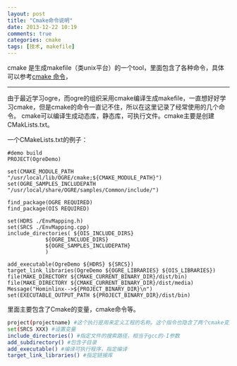 ```yaml
---
layout: post
title: "Cmake命令说明"
date: 2013-12-22 10:19
comments: true
categories: cmake
tags: [技术, makefile]
---
```


cmake 是生成makefile（类unix平台）的一个tool，里面包含了各种命令，具体可以参考[cmake 命令](https://cmake.org/cmake/help/v2.8.10/cmake.html#section_Commands)，

<!--more-->


------------


由于最近学习ogre，而ogre的组织采用cmake编译生成makefile，一直想好好学习cmake，但是cmake的命令一直记不住，所以在这里记录了经常使用的几个命令。
cmake可以编译生成动态库，静态库，可执行文件。cmake主要是创建CMakLists.txt。

一个CMakeLists.txt的例子：
```
#demo build
PROJECT(OgreDemo)

set(CMAKE_MODULE_PATH "/usr/local/lib/OGRE/cmake;${CMAKE_MODULE_PATH}")
set(OGRE_SAMPLES_INCLUDEPATH "/usr/local/share/OGRE/samples/Common/include/")

find_package(OGRE REQUIRED)
find_package(OIS REQUIRED)

set(HDRS ./EnvMapping.h)
set(SRCS ./EnvMapping.cpp)
include_directories( ${OIS_INCLUDE_DIRS}
            ${OGRE_INCLUDE_DIRS}
            ${OGRE_SAMPLES_INCLUDEPATH}
            )

add_executable(OgreDemo ${HDRS} ${SRCS})
target_link_libraries(OgreDemo ${OGRE_LIBRARIES} ${OIS_LIBRARIES})
file(MAKE_DIRECTORY ${CMAKE_CURRENT_BINARY_DIR}/dist/bin)
file(MAKE_DIRECTORY ${CMAKE_CURRENT_BINARY_DIR}/dist/media)
Message("Hominlinx-->${PROJECT_BINARY_DIR}\n")
set(EXECUTABLE_OUTPUT_PATH ${PROJECT_BINARY_DIR}/dist/bin)
``` 
里面主要包含了Cmake的变量，cmake命令等。
```bash
project(projectname) #这个执行是用来定义工程的名称。这个指令也隐含了两个cmake变量：<projectname>_binary_dir以及<projectname>_source_dir,这两个变量指的是当前工程的路径。
set(SRCS XXX) #设置变量
include_directories() #指定文件的搜索路径，相当于gcc的-I参数
add_subdirectory() #包含子目录
add_executable() #编译可执行程序，指定编译
target_link_libraries() #指定链接库
```
